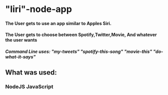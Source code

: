 # "liri"-node-app

#### The User gets to use an app similar to Apples Siri.

#### The User gets to choose between Spotify,Twitter,Movie, And whatever the user wants

##### Command Line uses: "my-tweets" "spotify-this-song" "movie-this" "do-what-it-says"

## What was used:

### NodeJS JavaScript 





 



 
